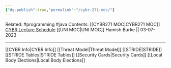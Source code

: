 ```yaml
---
{"dg-publish":true,"permalink":"/cybr-271-moc/"}
---
```


Related: #programming #java 
Contents: [[CYBR271 MOC\|CYBR271 MOC]]
[CYBR Lecture Schedule](https://ecs.wgtn.ac.nz/Courses/CYBR271_2023T2/LectureSchedule)
[[UNI MOC\|UNI MOC]]
Hamish Burke || 03-07-2023
***

[[CYBR Info\|CYBR Info]]
[[Threat Model\|Threat Model]]
	[[STRIDE\|STRIDE]]
	[[STRIDE Tables\|STRIDE Tables]]
[[Security Cards\|Security Cards]]
[[Local Body Elections\|Local Body Elections]]


